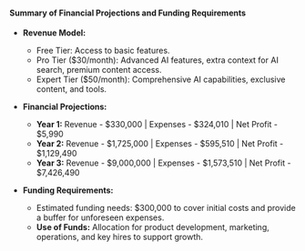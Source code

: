 #### Summary of Financial Projections and Funding Requirements

- **Revenue Model:**

  - Free Tier: Access to basic features.
  - Pro Tier ($30/month): Advanced AI features, extra context for AI search, premium content access.
  - Expert Tier ($50/month): Comprehensive AI capabilities, exclusive content, and tools.

- **Financial Projections:**

  - **Year 1:** Revenue - $330,000 | Expenses - $324,010 | Net Profit - $5,990
  - **Year 2:** Revenue - $1,725,000 | Expenses - $595,510 | Net Profit - $1,129,490
  - **Year 3:** Revenue - $9,000,000 | Expenses - $1,573,510 | Net Profit - $7,426,490

- **Funding Requirements:**
  - Estimated funding needs: $300,000 to cover initial costs and provide a buffer for unforeseen
    expenses.
  - **Use of Funds:** Allocation for product development, marketing, operations, and key hires to
    support growth.
